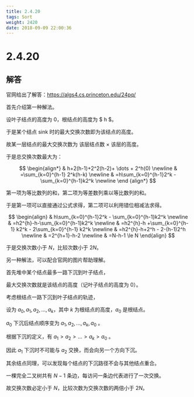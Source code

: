```yaml
---
title: 2.4.20
tags: Sort
weight: 2420
date: 2018-09-09 22:00:36
---
```


# 2.4.20

## 解答

官网给出了解答：https://algs4.cs.princeton.edu/24pq/

首先介绍第一种解法。

设叶子结点的高度为 $0$，根结点的高度为 $ h ​$。

于是某个结点 sink 时的最大交换次数即为该结点的高度。

故某一层结点的最大交换次数为 该层结点数 × 该层的高度。

于是总交换次数最大为：

$$
\begin{align*}
& h+2(h-1)+2^2(h-2)+ \dots + 2^h(0) \newline 
& =\sum_{k=0}^{h-1} 2^k(h-k) \newline 
& =h\sum_{k=0}^{h-1}2^k - \sum_{k=0}^{h-1}k2^k \newline 
\end {align*}
$$

第一项为等比数列的和，第二项为等差数列乘以等比数列的和。

于是第一项可以直接通过公式求得，第二项可以利用错位相减法求得。

$$
\begin{align}
& h\sum_{k=0}^{h-1}2^k - \sum_{k=0}^{h-1}k2^k \newline 
& =h2^{h}-h-\sum_{k=0}^{h-1}k2^k \newline 
& =h2^{h}-h +\sum_{k=0}^{h-1} k2^k - 2\sum_{k=0}^{h-1} k2^k \newline 
& =h2^{h}-h+2^h - 2-(h-1)2^h \newline 
& =2^{h+1}-h-2 \newline 
& =N-h-1 \le N
\end{align}
$$

于是交换次数小于 $N$，比较次数小于 $2N$。

另一种解法，可以配合官网的图片帮助理解。

首先堆中某个结点最多一路下沉到叶子结点，

最大交换次数就是该结点的高度（记叶子结点的高度为 0）。

考虑根结点一路下沉到叶子结点的轨迹，

设为 $a_0, a_1, a_2, ... , a_k$，其中 $k$ 为根结点的高度，$a_0$ 是根结点。

$a_0$ 下沉后结点顺序变为 $a_1, a_2, ..., a_k, a_0$ 。

根据下沉的定义，有 $a_1 > a_2 > \dots > a_k > a_0$ 。

因此 $a_1$ 下沉时不可能与 $a_2$ 交换，而会向另一个方向下沉。

其余结点同理，可以发现每个结点的下沉路径不会与其他结点重合。

一棵完全二叉树共有 $N - 1$ 条边，每访问一条边代表进行了一次交换。

故交换次数必定小于 $N$，比较次数为交换次数的两倍小于 $2N$。
